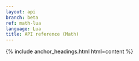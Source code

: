 ```yaml
---
layout: api
branch: beta
ref: math-lua
language: Lua
title: API reference (Math)
---
```

{% include anchor_headings.html html=content %}